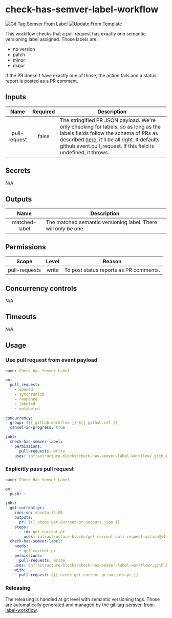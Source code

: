 # check-has-semver-label-workflow
[![Git Tag Semver From Label](https://github.com/infrastructure-blocks/check-has-semver-label-workflow/actions/workflows/git-tag-semver-from-label.yml/badge.svg)](https://github.com/infrastructure-blocks/check-has-semver-label-workflow/actions/workflows/git-tag-semver-from-label.yml)
[![Update From Template](https://github.com/infrastructure-blocks/check-has-semver-label-workflow/actions/workflows/update-from-template.yml/badge.svg)](https://github.com/infrastructure-blocks/check-has-semver-label-workflow/actions/workflows/update-from-template.yml)

This workflow checks that a pull request has exactly one semantic versioning label assigned. Those labels
are:
- no version
- patch
- minor
- major

If the PR doesn't have exactly one of those, the action fails and a status report is posted as a PR comment.

## Inputs

|     Name     | Required | Description                                                                                                                                                                                                                                                                                                                    |
|:------------:|:--------:|--------------------------------------------------------------------------------------------------------------------------------------------------------------------------------------------------------------------------------------------------------------------------------------------------------------------------------|
| pull-request |  false   | The stringified PR JSON payload. We're only checking for labels, so as long as the labels fields follow the schema of PRs as described [here](https://docs.github.com/en/webhooks/webhook-events-and-payloads#pull_request), it'll be all right. It defaults github.event.pull_request. If this field is undefined, it throws. |

## Secrets

N/A

## Outputs

|     Name      | Description                                                    |
|:-------------:|----------------------------------------------------------------|
| matched-label | The matched semantic versioning label. There will only be one. |

## Permissions

|     Scope     | Level | Reason                                 |
|:-------------:|:-----:|----------------------------------------|
| pull-requests | write | To post status reports as PR comments. |

## Concurrency controls

N/A

## Timeouts

N/A

## Usage

### Use pull request from event payload

```yaml
name: Check Has Semver Label

on:
  pull_request:
    - opened
    - synchronize
    - reopened
    - labeled
    - unlabeled

concurrency:
  group: ${{ github.workflow }}-${{ github.ref }}
  cancel-in-progress: true

jobs:
  check-has-semver-label:
    permissions:
      pull-requests: write
    uses: infrastructure-blocks/check-has-semver-label-workflow/.github/workflows/workflow.yml@v1
```
### Explicitly pass pull request

```yaml
name: Check Has Semver Label

on:
  push: ~

jobs:
  get-current-pr:
    runs-on: ubuntu-22.04
    outputs:
      pr: ${{ steps.get-current-pr.outputs.json }}
    steps:
      - id: get-current-pr
        uses: infrastructure-blocks/get-current-pull-request-action@v1
  check-has-semver-label:
    needs:
      - get-current-pr
    permissions:
      pull-requests: write
    uses: infrastructure-blocks/check-has-semver-label-workflow/.github/workflows/workflow.yml@v1
    with:
      pull-request: ${{ needs.get-current-pr.outputs.pr }}
```

### Releasing

The releasing is handled at git level with semantic versioning tags. Those are automatically generated and managed
by the [git-tag-semver-from-label-workflow](https://github.com/infrastructure-blocks/git-tag-semver-from-label-workflow).
